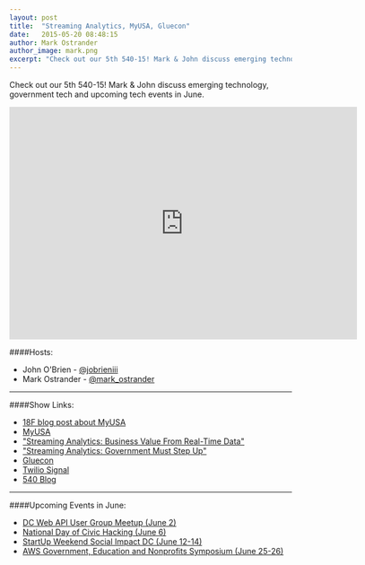 ```yaml
---
layout: post
title:  "Streaming Analytics, MyUSA, Gluecon"
date:   2015-05-20 08:48:15
author: Mark Ostrander
author_image: mark.png
excerpt: "Check out our 5th 540-15! Mark & John discuss emerging technology, government tech and upcoming tech events in June."
---
```


Check out our 5th 540-15! Mark & John discuss emerging technology, government tech and upcoming tech events in June. 

<iframe width="620" height="415" src="http://www.youtube.com/embed/wzuk_sg5qiQ" frameborder="0"></iframe>

####Hosts:
- John O'Brien - [@jobrieniii](https://twitter.com/jobrieniii)
- Mark Ostrander - [@mark_ostrander](https://twitter.com/mark_ostrander)

---

####Show Links:
- [18F blog post about MyUSA](http://x.540.io/1AfXjQk)
- [MyUSA](http://x.540.io/1R4Sei3)
- ["Streaming Analytics: Business Value From Real-Time Data"](http://x.540.io/1HisPub)
- ["Streaming Analytics: Government Must Step Up"](http://x.540.io/1PxLDz8)
- [Gluecon](http://x.540.io/1EQ61Du)
- [Twilio Signal](http://x.540.io/1PXCHy0)
- [540 Blog](http://x.540.io/1IMgsMA)

---

####Upcoming Events in June:
- [DC Web API User Group Meetup (June 2)](http://x.540.io/1Hvxqyx)
- [National Day of Civic Hacking (June 6)](http://x.540.io/1c60Rch)
- [StartUp Weekend Social Impact DC (June 12-14)](http://x.540.io/1EYTL0o)
- [AWS Government, Education and Nonprofits Symposium (June 25-26)](http://x.540.io/1FpbOjO)